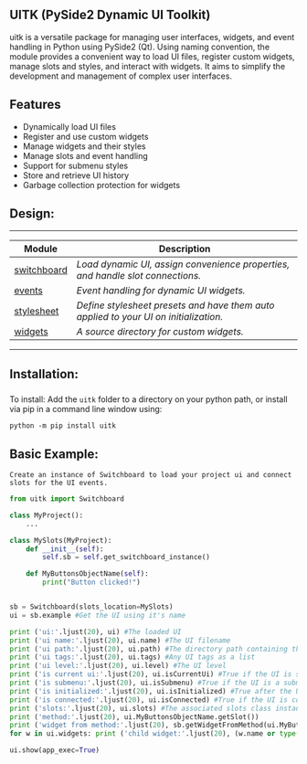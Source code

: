 ## UITK (PySide2 Dynamic UI Toolkit)

<!-- short_description_start -->
uitk is a versatile package for managing user interfaces, widgets, and event handling in Python using PySide2 (Qt). 
Using naming convention, the module provides a convenient way to load UI files, register custom widgets, manage slots 
and styles, and interact with widgets. It aims to simplify the development and management of complex user interfaces.
<!-- short_description_end -->

## Features

- Dynamically load UI files
- Register and use custom widgets
- Manage widgets and their styles
- Manage slots and event handling
- Support for submenu styles
- Store and retrieve UI history
- Garbage collection protection for widgets

<!-- ![alt text](https://raw.githubusercontent.com/m3trik/tentacle/master/docs/toolkit_demo.gif) \*Example re-opening the last scene, renaming a material, and selecting geometry by that material. -->

## Design:
---
<!-- ## Structure: -->
<!-- ![alt text](https://raw.githubusercontent.com/m3trik/tentacle/master/docs/dependancy_graph.jpg) -->

Module | Description
------- | -------
[switchboard](https://github.com/m3trik/uitk/blob/main/uitk/switchboard.py) | *Load dynamic UI, assign convenience properties, and handle slot connections.*
[events](https://github.com/m3trik/uitk/blob/main/uitk/events.py) | *Event handling for dynamic UI widgets.*
[stylesheet](https://github.com/m3trik/tentacle/blob/main/uitk/stylesheet.py) | *Define stylesheet presets and have them auto applied to your UI on initialization.*
[widgets](https://github.com/m3trik/tentacle/blob/main/uitk/widgets) | *A source directory for custom widgets.*
---

## Installation:

#####

To install:
Add the `uitk` folder to a directory on your python path, or
install via pip in a command line window using:
```
python -m pip install uitk
```

## Basic Example:
	Create an instance of Switchboard to load your project ui and connect slots for the UI events.
```python
from uitk import Switchboard

class MyProject():
    ...

class MySlots(MyProject):
    def __init__(self):
        self.sb = self.get_switchboard_instance()

    def MyButtonsObjectName(self):
        print("Button clicked!")


sb = Switchboard(slots_location=MySlots)
ui = sb.example #Get the UI using it's name

print ('ui:'.ljust(20), ui) #The loaded UI
print ('ui name:'.ljust(20), ui.name) #The UI filename
print ('ui path:'.ljust(20), ui.path) #The directory path containing the UI file
print ('ui tags:'.ljust(20), ui.tags) #Any UI tags as a list
print ('ui level:'.ljust(20), ui.level) #The UI level
print ('is current ui:'.ljust(20), ui.isCurrentUi) #True if the UI is set as current
print ('is submenu:'.ljust(20), ui.isSubmenu) #True if the UI is a submenu
print ('is initialized:'.ljust(20), ui.isInitialized) #True after the UI is first shown
print ('is connected:'.ljust(20), ui.isConnected) #True if the UI is connected to its slots
print ('slots:'.ljust(20), ui.slots) #The associated slots class instance
print ('method:'.ljust(20), ui.MyButtonsObjectName.getSlot())
print ('widget from method:'.ljust(20), sb.getWidgetFromMethod(ui.MyButtonsObjectName.getSlot()))
for w in ui.widgets: print ('child widget:'.ljust(20), (w.name or type(w).__name__).ljust(20), w.prefix.ljust(20), w.type.ljust(15), w.derivedType.ljust(15), id(w)) #All the widgets of the UI

ui.show(app_exec=True)
```
<!-- ## Advanced Example:
```python

```
 -->
